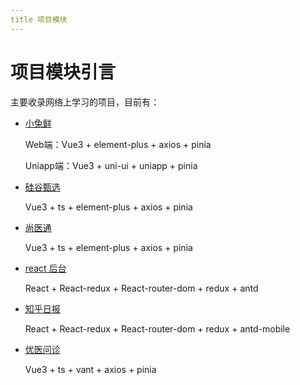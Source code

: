 ```yaml
---
title 项目模块
---
```

# 项目模块引言

主要收录网络上学习的项目，目前有：

- [小兔鲜](/project/myself/小兔鲜/inweb/all)

  Web端：Vue3 + element-plus + axios + pinia

  Uniapp端：Vue3 + uni-ui + uniapp + pinia

- [硅谷甄选](/project/myself/硅谷甄选/)

  Vue3 + ts + element-plus + axios + pinia

- [尚医通](/project/myself/尚医通/)

  Vue3 + ts + element-plus + axios + pinia

- [react 后台](/project/myself/react后台/)

  React + React-redux + React-router-dom + redux + antd

- [知乎日报](/project/myself/知乎日报/react版/)

  React + React-redux + React-router-dom + redux + antd-mobile

- [优医问诊](/project/myself/优医问诊/)
  
  Vue3 + ts + vant + axios + pinia
